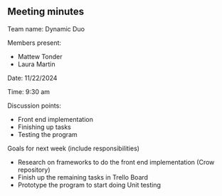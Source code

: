 ## Meeting minutes

Team name: Dynamic Duo

Members present:
* Mattew Tonder
* Laura Martin

Date: 11/22/2024

Time: 9:30 am

Discussion points: 

* Front end implementation
* Finishing up tasks
* Testing the program

Goals for next week (include responsibilities)

* Research on frameworks to do the front end implementation (Crow repository)
* Finish up the remaining tasks in Trello Board
* Prototype the program to start doing Unit testing
